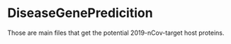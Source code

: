 # DiseaseGenePredicition
Those are main files that get the potential 2019-nCov-target host proteins.
